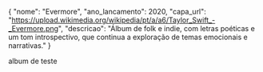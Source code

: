 {
    "nome": "Evermore",
    "ano_lancamento": 2020,
    "capa_url": "https://upload.wikimedia.org/wikipedia/pt/a/a6/Taylor_Swift_-_Evermore.png",
    "descricao": "Álbum de folk e indie, com letras poéticas e um tom introspectivo, que continua a exploração de temas emocionais e narrativas."
}

album de teste
